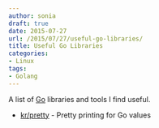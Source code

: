 ```yaml
---
author: sonia
draft: true
date: 2015-07-27
url: /2015/07/27/useful-go-libraries/
title: Useful Go Libraries
categories:
- Linux
tags:
- Golang
---
```


A list of [Go](https://golang.org/) libraries and tools I find useful.

<!--more-->

* [kr/pretty](https://github.com/kr/pretty) - Pretty printing for Go
  values
